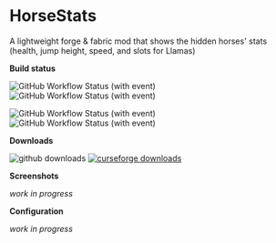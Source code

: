 # HorseStats

A lightweight forge & fabric mod that shows the hidden horses' stats (health, jump height, speed, and slots for Llamas)

**Build status**

![GitHub Workflow Status (with event)](https://img.shields.io/github/actions/workflow/status/lilmods/horse-stats/build-fabric.yml?style=for-the-badge&logo=gradle&label=fabric%20build)![GitHub Workflow Status (with event)](https://img.shields.io/github/actions/workflow/status/lilmods/horse-stats/release-fabric.yml?style=for-the-badge&logo=flatpak&logoColor=white&label=fabric%20release)

![GitHub Workflow Status (with event)](https://img.shields.io/github/actions/workflow/status/lilmods/horse-stats/build-forge.yml?style=for-the-badge&logo=gradle&label=forge%20build)![GitHub Workflow Status (with event)](https://img.shields.io/github/actions/workflow/status/lilmods/horse-stats/release-forge.yml?style=for-the-badge&logo=flatpak&logoColor=white&label=forge%20release)

**Downloads**

![github downloads](https://img.shields.io/github/downloads/lilgallon/horsestatsmod/total.svg?label=Github%20downloads&logo=github&style=for-the-badge)
[![curseforge downloads](http://cf.way2muchnoise.eu/full_409126_downloads.svg)](https://www.curseforge.com/minecraft/mc-mods/horse-statistics)

**Screenshots**

_work in progress_

**Configuration**

_work in progress_
